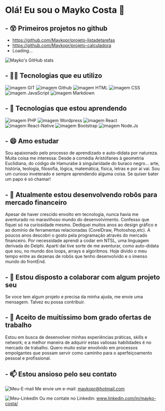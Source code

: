 
# Olá! Eu sou o Mayko Costa 👋

## - 😲 Primeiros projetos no github

- https://github.com/Maykopr/projeto-listadetarefas
- https://github.com/Maykopr/projeto-calculadora
- Loading...

![Mayko's GitHub stats](https://github-readme-stats.vercel.app/api?username=Maykopr&show_icons=true&theme=vision-friendly-dark)
## - 👨‍💻 Tecnologias que eu utilizo

![imagem GIT](https://img.shields.io/badge/GIT-E44C30?style=for-the-badge&logo=git&logoColor=white)
![imagem Github](https://img.shields.io/badge/GitHub-100000?style=for-the-badge&logo=githublogoColor=white)
![imagem HTML](https://img.shields.io/badge/HTML5-E34F26?style=for-the-badge&logo=html5&logoColor=white)
![imagem CSS](https://img.shields.io/badge/CSS3-1572B6?style=for-the-badge&logo=css3&logoColor=white)
![imagem JavaScript](https://img.shields.io/badge/JavaScript-F7DF1E?style=for-the-badge&logo=javascript&logoColor=black)
![imagem Markdown](https://img.shields.io/badge/Markdown-000000?style=for-the-badge&logo=markdown&logoColor=white)

## - 🌱 Tecnologias que estou aprendendo

![imagem PHP](https://img.shields.io/badge/PHP-777BB4?style=for-the-badge&logo=php&logoColor=white)
![imagem Wordpress](https://img.shields.io/badge/Wordpress-21759B?style=for-the-badge&logo=wordpress&logoColor=white)
![imagem React](https://img.shields.io/badge/React-20232A?style=for-the-badge&logo=react&logoColor=61DAFB)
![imagem React-Native](https://img.shields.io/badge/React_Native-20232A?style=for-the-badge&logo=react&logoColor=61DAFB)
![imagem Bootstrap](https://img.shields.io/badge/Bootstrap-563D7C?style=for-the-badge&logo=bootstrap&logoColor=white)
![imagem Node.Js](https://img.shields.io/badge/Node.js-43853D?style=for-the-badge&logo=node.js&logoColor=white)

## - 😄 Amo estudar

  Sou apaixonado pelo processo de aprendizado e auto-didata por natureza. Muita coisa me interessa: Desde a comédia Aristófanes à geometria Euclidiana, do código de Hamurabe à singularidade do buraco negro... arte, história, teologia, filosofia, lógica, matemática, física, letras e por aí vai. Sou um curioso inveterado e sempre aprendendo alguma coisa.
Se quiser bater um papo é só chamar!

## - 🔭 Atualmente estou desenvolvendo robôs para mercado financeiro

  Apesar de haver crescido envolto em tecnologia, nunca havia me aventurado no maravilhoso mundo do desenvolvimento. Confesso que fiquei só na curiosidade mesmo. Dediquei muitos anos ao design gráfico e ao domínio de ferramentas relacionadas (CorelDraw, Photoshop,etc). A poucos anos descobri o gosto pela programação através do mercado financeiro. Por necessidade aprendi a codar em NTSL, uma linguagem derivada do Delphi. Aparti daí tive sorte de me aventurar, como auto-didata que sou, no mundo dos loops, arrays e algoritmos. Hoje divido o meu tempo entre as dezenas de robôs que tenho desenvolvido e o imenso mundo do frontEnd.

## - 👯 Estou disposto a colaborar com algum projeto seu

  Se voce tem algum projeto e precisa da minha ajuda, me envie uma mensagem. Talvez eu possa contribuir.

## - 🤔 Aceito de muitíssimo bom grado ofertas de trabalho

  Estou em busca de desenvolver minhas experiências práticas, skills e network; e a melhor maneira de adquirir estas valiosas habilidades é no mercado de trabalho. Quero muito estar envolvido em processos empolgantes que possam servir como caminho para o aperfeiçoamento pessoal e profissional.

## - 📫 Estou ansioso pelo seu contato



![Meu-E-mail](https://img.shields.io/badge/Microsoft_Outlook-0078D4?style=for-the-badge&logo=microsoft-outlook&logoColor=white)
Me envie um e-mail: maykopr@hotmail.com

![Meu-LinkedIn](https://img.shields.io/badge/LinkedIn-0077B5?style=for-the-badge&logo=linkedin&logoColor=white)
Ou me contate no Linkedin: www.linkedin.com/in/mayko-costa/

